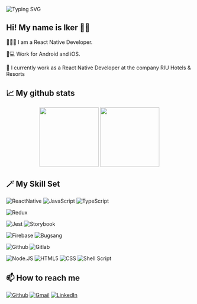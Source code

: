 ![Typing SVG](https://readme-typing-svg.herokuapp.com?font=macondo&size=48&color=00ff17&pause=1000&center=true&vCenter=true&width=1000&height=80&lines=<Hello+World!+This+is+my+GitHub!/>)

## Hi! My name is Iker 👋🏼

👨🏻‍💻 I am a React Native Developer.

📱💻 Work for Android and iOS.

💼 I currently work as a React Native Developer at the company RIU Hotels & Resorts

## 📈 My github stats

<p align="center">
 <img height="160em" src="https://github-readme-stats-eight-theta.vercel.app/api?username=itorron99&show_icons=true&theme=tokyonight&include_all_commits=true&count_private=true"/>
 <img height="160em" src="https://github-readme-stats-eight-theta.vercel.app/api/top-langs/?username=itorron99&layout=compact&theme=tokyonight"/>
</p>

## 🪄 My Skill Set

![ReactNative](https://img.shields.io/badge/react%20native-06bcee.svg?style=for-the-badge&logo=react&logoColor=white)
![JavaScript](https://img.shields.io/badge/javascript-f3ed39?style=for-the-badge&logo=javascript&logoColor=black)
![TypeScript](https://img.shields.io/badge/typescript-%23007ACC.svg?style=for-the-badge&logo=typescript&logoColor=white)

![Redux](https://img.shields.io/badge/redux-764abc?style=for-the-badge&logo=redux&logoColor=white)

![Jest](https://img.shields.io/badge/jest-15c213?style=for-the-badge&logo=jest&logoColor=white)
![Storybook](https://img.shields.io/badge/storybook-FF4785?style=for-the-badge&logo=storybook&logoColor=white)

![Firebase](https://img.shields.io/badge/firebase-ffc300?style=for-the-badge&logo=firebase&logoColor=black)
![Bugsang](https://img.shields.io/badge/bugsnag-c8c8f7?style=for-the-badge&logo=bugsnag&logoColor=black)

![Github](https://img.shields.io/badge/github-121013?style=for-the-badge&logo=github&logoColor=white)
![Gitlab](https://img.shields.io/badge/gitlab-f56c19?style=for-the-badge&logo=gitlab&logoColor=white)

![Node.JS](https://img.shields.io/badge/node.JS-417E38.svg?style=for-the-badge&logo=nodedotjs&logoColor=white)
![HTML5](https://img.shields.io/badge/html5-%23E34F26.svg?style=for-the-badge&logo=html5&logoColor=white)
![CSS](https://img.shields.io/badge/css-blue.svg?style=for-the-badge&logo=css&logoColor=white)
![Shell Script](https://img.shields.io/badge/shell_script-%23121011.svg?style=for-the-badge&logo=gnu-bash&logoColor=white)

## 📫 How to reach me

<a href="https://github.com/itorron99" target="_blank"><img alt="Github" src="https://img.shields.io/badge/GitHub-%2312100E.svg?&style=for-the-badge&logo=Github&logoColor=white" /></a>
[![Gmail](https://img.shields.io/badge/mail-D14836?style=for-the-badge&logo=gmail&logoColor=white)](mailto:itorron@outlook.com)
[![LinkedIn](https://img.shields.io/badge/linkedin-%230077B5.svg?style=for-the-badge&logo=linkedin&logoColor=white)](https://www.linkedin.com/in/iker-torr%C3%B3n-a83b8220a/)
